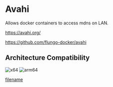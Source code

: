 # Avahi

Allows docker containers to access mdns on LAN.

<https://avahi.org/>

<https://github.com/flungo-docker/avahi>

## Architecture Compatibility

![x64](https://img.shields.io/docker/v/arcadiatechnology/crafty-4/latest?arch=amd64&label=x64) ![arm64](https://img.shields.io/docker/v/arcadiatechnology/crafty-4/latest?arch=arm64&label=arm64)

[filename](compose.yaml ':include :type=code')